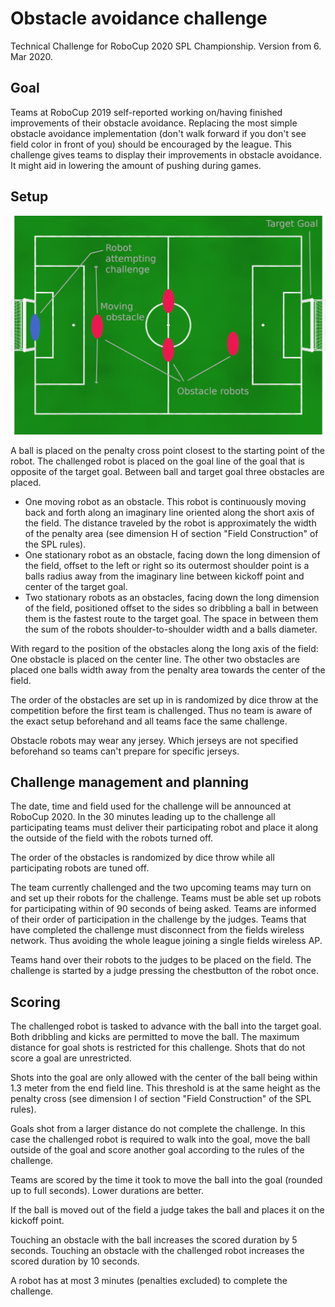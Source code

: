 # Obstacle avoidance challenge

Technical Challenge for RoboCup 2020 SPL Championship. Version from 6. Mar 2020.

## Goal

Teams at RoboCup 2019 self-reported working on/having finished improvements of their obstacle avoidance. Replacing the most simple obstacle avoidance implementation (don't walk forward if you don't see field color in front of you) should be encouraged by the league. This challenge gives teams to display their improvements in obstacle avoidance. It might aid in lowering the amount of pushing during games.

## Setup

![](figs/obstacle_challenge_2020.png)

A ball is placed on the penalty cross point closest to the starting point of the robot. The challenged robot is placed on the goal line of the goal that is opposite of the target goal. Between ball and target goal three obstacles are placed.

- One moving robot as an obstacle. This robot is continuously moving back and forth along an imaginary line oriented along the short axis of the field. The distance traveled by the robot is approximately the width of the penalty area (see dimension H of section "Field Construction" of the SPL rules).
- One stationary robot as an obstacle, facing down the long dimension of the field, offset to the left or right so its outermost shoulder point is a balls radius away from the imaginary line between kickoff point and center of the target goal.
- Two stationary robots  as an obstacles, facing down the long dimension of the field, positioned offset to the sides so dribbling a ball in between them is the fastest route to the target goal. The space in between them the sum of the robots shoulder-to-shoulder width and a balls diameter.

With regard to the position of the obstacles along the long axis of the field: One obstacle is placed on the center line. The other two obstacles are placed one balls width away from the  penalty area towards the center of the field.

The order of the obstacles are set up in is randomized by dice throw at the competition before the first team is challenged. Thus no team is aware of the exact setup beforehand and all teams face the same challenge.

Obstacle robots may wear any jersey. Which jerseys are not specified beforehand so teams can't prepare for specific jerseys.

## Challenge management and planning

The date, time and field used for the challenge will be announced at RoboCup 2020. In the 30 minutes leading up to the challenge all participating teams must deliver their participating robot and place it along  the outside of the field with the robots turned off.

The order of the obstacles is randomized by dice throw while all participating robots are tuned off.

The team currently challenged and the two upcoming teams may turn on and set up their robots for the challenge. Teams must be able set up robots for participating within of 90 seconds of being asked.  Teams are informed of their order of participation in the challenge by the judges. Teams that have completed the challenge must disconnect from the fields wireless network. Thus avoiding the whole league joining a single fields wireless AP.

Teams hand over their robots to the judges to be placed on the field. The challenge is started by a judge pressing the chestbutton of the robot once.

## Scoring

The challenged robot is tasked to advance with the ball into the target goal. Both dribbling and kicks are permitted to move the ball. The maximum distance for goal shots is restricted for this challenge. Shots that do not score a goal are unrestricted.

Shots into the goal are only allowed with the center of the ball being within 1.3 meter from the end field line. This threshold is at the same height as the penalty cross (see dimension I of section "Field Construction" of the SPL rules).

Goals shot from a larger distance do not complete the challenge. In this case the challenged robot is required to walk into the goal, move the ball outside of the goal and score another goal according to the rules of the challenge.

Teams are scored by the time it took to move the ball into the goal (rounded up to full seconds). Lower durations are better.

If the ball is moved out of the field a judge takes the ball and places it on the kickoff point.

Touching an obstacle with the ball increases the scored duration by 5 seconds. Touching an obstacle with the challenged robot increases the scored duration by 10 seconds. 

A robot has at most 3 minutes (penalties excluded) to complete the challenge.
